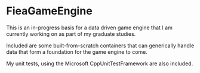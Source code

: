 # FieaGameEngine
 
This is an in-progress basis for a data driven game engine that I am currently working on as part of my graduate studies.

Included are some built-from-scratch containers that can generically handle data that form a foundation for the game engine to come.

My unit tests, using the Microsoft CppUnitTestFramework are also included.
